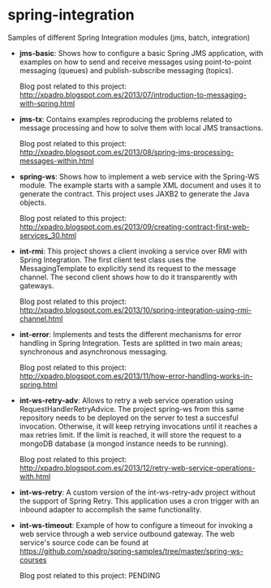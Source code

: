 spring-integration
==================

Samples of different Spring Integration modules (jms, batch, integration)

- <b>jms-basic</b>: Shows how to configure a basic Spring JMS application, with examples on how to send and receive messages using point-to-point messaging (queues) and publish-subscribe messaging (topics).
  
  Blog post related to this project:
  http://xpadro.blogspot.com.es/2013/07/introduction-to-messaging-with-spring.html


- <b>jms-tx</b>: Contains examples reproducing the problems related to message processing and how to solve them with local JMS transactions. 

  Blog post related to this project:
  http://xpadro.blogspot.com.es/2013/08/spring-jms-processing-messages-within.html


- <b>spring-ws</b>: Shows how to implement a web service with the Spring-WS module. The example starts with a sample XML document and uses it to generate the contract. This project uses JAXB2 to generate the Java objects.

  Blog post related to this project:
  http://xpadro.blogspot.com.es/2013/09/creating-contract-first-web-services_30.html


- <b>int-rmi</b>: This project shows a client invoking a service over RMI with Spring Integration. The first client test class uses the MessagingTemplate to explicitly send its request to the message channel. The second client shows how to do it transparently with gateways.

  Blog post related to this project:
  http://xpadro.blogspot.com.es/2013/10/spring-integration-using-rmi-channel.html


- <b>int-error</b>: Implements and tests the different mechanisms for error handling in Spring Integration. Tests are splitted in two main areas; synchronous and asynchronous messaging.

  Blog post related to this project: 
  http://xpadro.blogspot.com.es/2013/11/how-error-handling-works-in-spring.html


- <b>int-ws-retry-adv</b>: Allows to retry a web service operation using RequestHandlerRetryAdvice. The project <k>spring-ws</k> from this same repository needs to be deployed on the server to test a succesful invocation. Otherwise, it will keep retrying invocations until it reaches a max retries limit. If the limit is reached, it will store the request to a mongoDB database (a mongod instance needs to be running). 

  Blog post related to this project:
  http://xpadro.blogspot.com.es/2013/12/retry-web-service-operations-with.html
  
  
- <b>int-ws-retry</b>: A custom version of the <k>int-ws-retry-adv</k> project without the support of Spring Retry. This application uses a cron trigger with an inbound adapter to accomplish the same functionality.


- <b>int-ws-timeout</b>: Example of how to configure a timeout for invoking a web service through a web service outbound gateway. The web service's source code can be found at https://github.com/xpadro/spring-samples/tree/master/spring-ws-courses

  Blog post related to this project:
  PENDING
